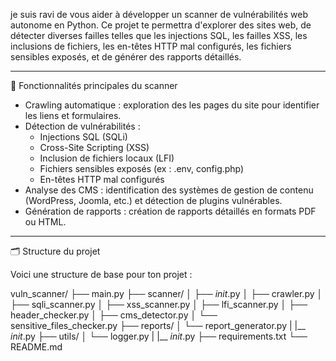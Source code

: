 je suis ravi de vous aider à développer un scanner de vulnérabilités web autonome en Python. Ce projet te permettra d'explorer des sites web, de détecter diverses failles 
telles que les injections SQL, les failles XSS, les inclusions de fichiers, les en-têtes HTTP mal configurés, les fichiers sensibles exposés, et de générer des rapports détaillés.

---

🧰 Fonctionnalités principales du scanner

- Crawling automatique : exploration des les pages du site pour identifier les liens et formulaires.
- Détection de vulnérabilités :
  - Injections SQL (SQLi)
  - Cross-Site Scripting (XSS)
  - Inclusion de fichiers locaux (LFI)
  - Fichiers sensibles exposés (ex : .env, config.php)
  - En-têtes HTTP mal configurés
- Analyse des CMS : identification des systèmes de gestion de contenu (WordPress, Joomla, etc.) et détection de plugins vulnérables.
- Génération de rapports : création de rapports détaillés en formats PDF ou HTML.

---

🗂 Structure du projet

Voici une structure de base pour ton projet :





vuln_scanner/
├── main.py
├── scanner/
│   ├── _init_.py
│   ├── crawler.py
│   ├── sqli_scanner.py
│   ├── xss_scanner.py
│   ├── lfi_scanner.py
│   ├── header_checker.py
│   ├── cms_detector.py
│   └── sensitive_files_checker.py
├── reports/
│   └── report_generator.py
|   |__ _init_.py
├── utils/
│   └── logger.py
|   |__ _init_.py
├── requirements.txt
└── README.md
